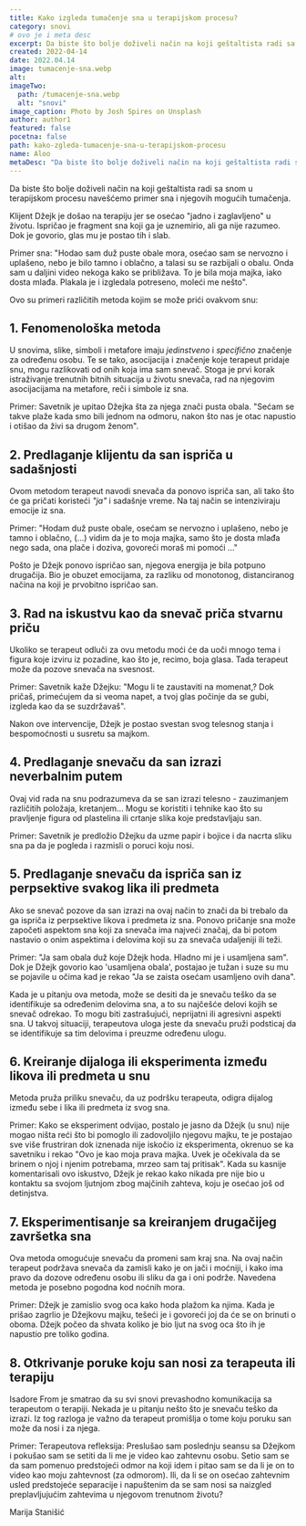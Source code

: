 ```yaml
---
title: Kako izgleda tumačenje sna u terapijskom procesu?
category: snovi
# ovo je i meta desc
excerpt: Da biste što bolje doživeli način na koji geštaltista radi sa snom u terapijskom procesu navešćemo primer sna i njegovih mogućih tumačenja.
created: 2022-04-14
date: 2022.04.14
image: tumacenje-sna.webp
alt:
imageTwo:
  path: /tumacenje-sna.webp
  alt: "snovi"
image_caption: Photo by Josh Spires on Unsplash
author: author1
featured: false
pocetna: false
path: kako-zgleda-tumacenje-sna-u-terapijskom-procesu
name: Aloo
metaDesc: "Da biste što bolje doživeli način na koji geštaltista radi sa snom u terapijskom procesu navešćemo primer sna i njegovih mogućih tumačenja."
---
```


Da biste što bolje doživeli način na koji geštaltista radi sa snom u terapijskom procesu navešćemo primer sna i njegovih mogućih tumačenja.

Klijent Džejk je došao na terapiju jer se osećao &quot;jadno i zaglavljeno&quot; u životu. Ispričao je fragment sna koji ga je uznemirio, ali ga nije razumeo. Dok je govorio, glas mu je postao tih i slab.

Primer sna: &quot;Hodao sam duž puste obale mora, osećao sam se nervozno i uplašeno, nebo je bilo tamno i oblačno, a talasi su se razbijali o obalu. Onda sam u daljini video nekoga kako se približava. To je bila moja majka, iako dosta mlađa. Plakala je i izgledala potreseno, moleći me nešto&quot;.

Ovo su primeri različitih metoda kojim se može prići ovakvom snu:

## 1. Fenomenološka metoda

U snovima, slike, simboli i metafore imaju _jedinstveno_ i _specifično_ značenje za određenu osobu. Te se tako, asocijacija i značenje koje terapeut pridaje snu, mogu razlikovati od onih koja ima sam snevač. Stoga je prvi korak istraživanje trenutnih bitnih situacija u životu snevača, rad na njegovim asocijacijama na metafore, reči i simbole iz sna.

Primer: Savetnik je upitao Džejka šta za njega znači pusta obala. &quot;Sećam se takve plaže kada smo bili jednom na odmoru, nakon što nas je otac napustio i otišao da živi sa drugom ženom&quot;.

## 2. Predlaganje klijentu da san ispriča u sadašnjosti

Ovom metodom terapeut navodi snevača da ponovo ispriča san, ali tako što će ga pričati koristeći _&quot;ja&quot;_ i sadašnje vreme. Na taj način se intenziviraju emocije iz sna.

Primer: &quot;Hodam duž puste obale, osećam se nervozno i uplašeno, nebo je tamno i oblačno, (...) vidim da je to moja majka, samo što je dosta mlađa nego sada, ona plače i doziva, govoreći moraš mi pomoći ...&quot;

Pošto je Džejk ponovo ispričao san, njegova energija je bila potpuno drugačija. Bio je obuzet emocijama, za razliku od monotonog, distanciranog načina na koji je prvobitno ispričao san.

## 3. Rad na iskustvu kao da snevač priča stvarnu priču

Ukoliko se terapeut odluči za ovu metodu moći će da uoči mnogo tema i figura koje izviru iz pozadine, kao što je, recimo, boja glasa. Tada terapeut može da pozove snevača na svesnost.

Primer: Savetnik kaže Džejku: &quot;Mogu li te zaustaviti na momenat,? Dok pričaš, primećujem da si veoma napet, a tvoj glas počinje da se gubi, izgleda kao da se suzdržavaš&quot;.

Nakon ove intervencije, Džejk je postao svestan svog telesnog stanja i bespomoćnosti u susretu sa majkom.

## 4. Predlaganje snevaču da san izrazi neverbalnim putem

Ovaj vid rada na snu podrazumeva da se san izrazi telesno - zauzimanjem različitih položaja, kretanjem... Mogu se koristiti i tehnike kao što su pravljenje figura od plastelina ili crtanje slika koje predstavljaju san.

Primer: Savetnik je predložio Džejku da uzme papir i bojice i da nacrta sliku sna pa da je pogleda i razmisli o poruci koju nosi.

## 5. Predlaganje snevaču da ispriča san iz perpsektive svakog lika ili predmeta

Ako se snevač pozove da san izrazi na ovaj način to znači da bi trebalo da ga ispriča iz perpsektive likova i predmeta iz sna. Ponovo pričanje sna može započeti aspektom sna koji za snevača ima najveći značaj, da bi potom nastavio o onim aspektima i delovima koji su za snevača udaljeniji ili teži.

Primer: &quot;Ja sam obala duž koje Džejk hoda. Hladno mi je i usamljena sam&quot;. Dok je Džejk govorio kao &#39;usamljena obala&#39;, postajao je tužan i suze su mu se pojavile u očima kad je rekao &quot;Ja se zaista osećam usamljeno ovih dana&quot;.

Kada je u pitanju ova metoda, može se desiti da je snevaču teško da se identifikuje sa određenim delovima sna, a to su najčešće delovi kojih se snevač odrekao. To mogu biti zastrašujući, neprijatni ili agresivni aspekti sna. U takvoj situaciji, terapeutova uloga jeste da snevaču pruži podsticaj da se identifikuje sa tim delovima i preuzme određenu ulogu.

## 6. Kreiranje dijaloga ili eksperimenta između likova ili predmeta u snu

Metoda pruža priliku snevaču, da uz podršku terapeuta, odigra dijalog između sebe i lika ili predmeta iz svog sna.

Primer: Kako se eksperiment odvijao, postalo je jasno da Džejk (u snu) nije mogao ništa reći što bi pomoglo ili zadovoljilo njegovu majku, te je postajao sve više frustriran dok iznenada nije iskočio iz eksperimenta, okrenuo se ka savetniku i rekao &quot;Ovo je kao moja prava majka. Uvek je očekivala da se brinem o njoj i njenim potrebama, mrzeo sam taj pritisak&quot;. Kada su kasnije komentarisali ovo iskustvo, Džejk je rekao kako nikada pre nije bio u kontaktu sa svojom ljutnjom zbog majčinih zahteva, koju je osećao još od detinjstva.

## 7. Eksperimentisanje sa kreiranjem drugačijeg završetka sna

Ova metoda omogućuje snevaču da promeni sam kraj sna. Na ovaj način terapeut podržava snevača da zamisli kako je on jači i moćniji, i kako ima pravo da dozove određenu osobu ili sliku da ga i oni podrže. Navedena metoda je posebno pogodna kod noćnih mora.

Primer: Džejk je zamislio svog oca kako hoda plažom ka njima. Kada je prišao zagrlio je Džejkovu majku, tešeći je i govoreći joj da će se on brinuti o oboma. Džejk počeo da shvata koliko je bio ljut na svog oca što ih je napustio pre toliko godina.

## 8. Otkrivanje poruke koju san nosi za terapeuta ili terapiju

Isadore From je smatrao da su svi snovi prevashodno komunikacija sa terapeutom o terapiji. Nekada je u pitanju nešto što je snevaču teško da izrazi. Iz tog razloga je važno da terapeut promišlja o tome koju poruku san može da nosi i za njega.

Primer: Terapeutova refleksija: Preslušao sam poslednju seansu sa Džejkom i pokušao sam se setiti da li me je video kao zahtevnu osobu. Setio sam se da sam pomenuo predstojeći odmor na koji idem i pitao sam se da li je on to video kao moju zahtevnost (za odmorom). Ili, da li se on osećao zahtevnim usled predstojeće separacije i napuštenim da se sam nosi sa naizgled preplavljujućim zahtevima u njegovom trenutnom životu?

Marija Stanišić

